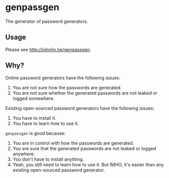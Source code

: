 # genpassgen

The generator of password generators.


## Usage

Please see <http://johnlin.tw/genpassgen>.


## Why?

Online password generators have the following issues:

1. You are not sure how the passwords are generated.
1. You are not sure whether the generated passwords are not leaked or logged somewhere.

Existing open-sourced password generators have the following issues:

1. You have to install it.
1. You have to learn how to use it.

`genpassgen` is good because:

1. You are in control with how the passwords are generated.
1. You are sure that the generated passwords are not leaked or logged anywhere.
1. You don't have to install anything.
1. Yeah, you still need to learn how to use it. But IMHO, it's easier than any existing open-sourced password generator.
